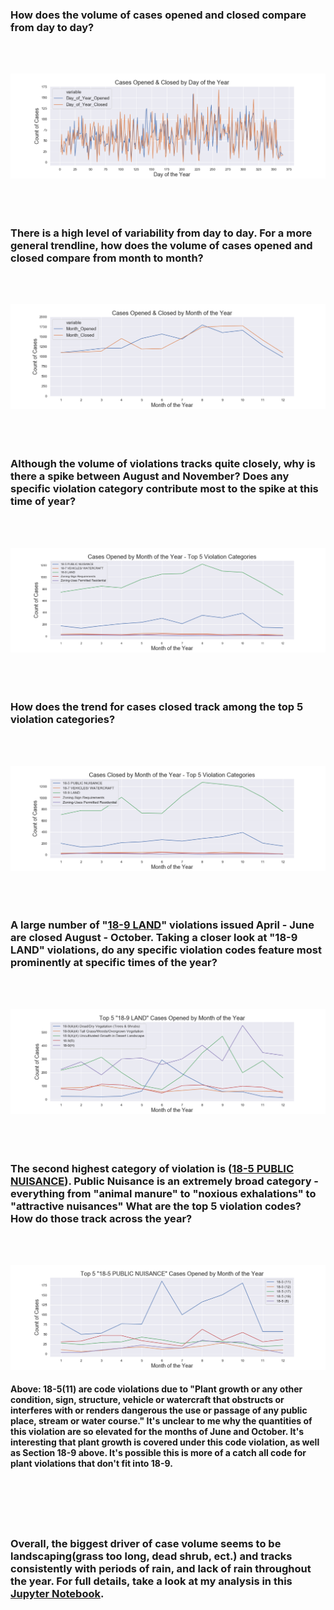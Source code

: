 ### How does the volume of cases opened and closed compare from day to day?
<br/>
<br/>

![](https://github.com/mrkjhsn/Planning-and-Development-Code-Violations-Scottsdale/blob/master/visualizations/Cases%20Opened%20%26%20Closed%20by%20Day%20of%20the%20Year.png)
<br/>
<br/>
<br/>
<br/>
### There is a high level of variability from day to day.  For a more general trendline, how does the volume of cases opened and closed compare from month to month?
<br/>
<br/>

![](https://github.com/mrkjhsn/Planning-and-Development-Code-Violations-Scottsdale/blob/master/visualizations/Cases%20Opened%20%26%20Closed%20by%20Month%20of%20the%20Year.png)
<br/>
<br/>
<br/>
<br/>
### Although the volume of violations tracks quite closely, why is there a spike between August and November?  Does any specific violation category contribute most to the spike at this time of year?
<br/>
<br/>

![](https://github.com/mrkjhsn/Planning-and-Development-Code-Violations-Scottsdale/blob/master/visualizations/Cases%20Opened%20by%20Month%20of%20the%20Year%20-%20Top%205%20Violation%20Categories.png)
<br/>
<br/>
<br/>
<br/>
### How does the trend for cases closed track among the top 5 violation categories?
<br/>
<br/>

![](https://github.com/mrkjhsn/Planning-and-Development-Code-Violations-Scottsdale/blob/master/visualizations/Cases%20Closed%20by%20Month%20of%20the%20Year%20-%20Top%205%20Violation%20Categories.png)
<br/>
<br/>
<br/>
<br/>
### A large number of "[18-9 LAND](https://library.municode.com/az/scottsdale/codes/code_of_ordinances?nodeId=REVISED_CODEVO1_CH18PUNUPRMA_ARTIIIPRMA_S18-9LA)" violations issued April - June are closed August - October.  Taking a closer look at "18-9 LAND" violations, do any specific violation codes feature most prominently at specific times of the year?
<br/>
<br/>

![](https://github.com/mrkjhsn/Planning-and-Development-Code-Violations-Scottsdale/blob/master/visualizations/Top%205%20LAND%20Cases%20Opened%20by%20Month%20of%20the%20Year.png)
<br/>
<br/>
<br/>
<br/>
### The second highest category of violation is ([18-5 PUBLIC NUISANCE](https://library.municode.com/az/scottsdale/codes/code_of_ordinances?nodeId=REVISED_CODEVO1_CH18PUNUPRMA_ARTIIPUNU_S18-5PUNU)).  Public Nuisance is an extremely broad category - everything from "animal manure" to "noxious exhalations" to "attractive nuisances"  What are the top 5 violation codes?  How do those track across the year?
<br/>
<br/>

![](https://github.com/mrkjhsn/Planning-and-Development-Code-Violations-Scottsdale/blob/master/visualizations/Top%205%20PUBLIC%20NUISANCE%20Cases%20Opened%20by%20Month%20of%20the%20Year.png)
#### Above:  18-5(11) are code violations due to "Plant growth or any other condition, sign, structure, vehicle or watercraft that obstructs or interferes with or renders dangerous the use or passage of any public place, stream or water course."  It's unclear to me why the quantities of this violation are so elevated for the months of June and October.  It's interesting that plant growth is covered under this code violation, as well as Section 18-9 above.  It's possible this is more of a catch all code for plant violations that don't fit into 18-9.
<br/>
<br/>
<br/>
<br/>

### Overall, the biggest driver of case volume seems to be landscaping(grass too long, dead shrub, ect.) and tracks consistently with periods of rain, and lack of rain throughout the year.  For full details, take a look at my analysis in this [Jupyter Notebook](https://github.com/mrkjhsn/Planning-and-Development-Code-Violations-Scottsdale/blob/master/Code_Violations_Annual_Trends.ipynb).
<br/>
<br/>
